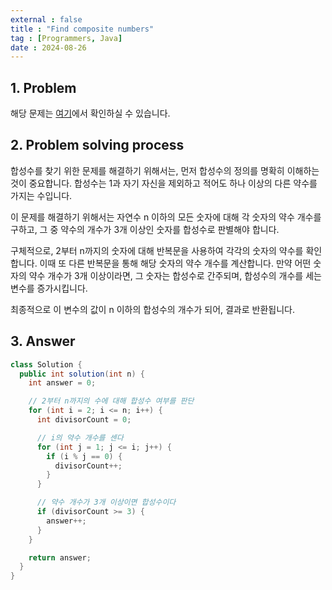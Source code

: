 ```yaml
---
external : false
title : "Find composite numbers"
tag : [Programmers, Java]
date : 2024-08-26
---
```


## 1. Problem

해당 문제는 [여기](https://school.programmers.co.kr/learn/courses/30/lessons/120846)에서 확인하실 수 있습니다.

## 2. Problem solving process

합성수를 찾기 위한 문제를 해결하기 위해서는, 먼저 합성수의 정의를 명확히 이해하는 것이 중요합니다. 합성수는 1과 자기 자신을 제외하고 적어도 하나 이상의 다른 약수를 가지는 수입니다.

이 문제를 해결하기 위해서는 자연수 n 이하의 모든 숫자에 대해 각 숫자의 약수 개수를 구하고, 그 중 약수의 개수가 3개 이상인 숫자를 합성수로 판별해야 합니다.

구체적으로, 2부터 n까지의 숫자에 대해 반복문을 사용하여 각각의 숫자의 약수를 확인합니다. 이때 또 다른 반복문을 통해 해당 숫자의 약수 개수를 계산합니다. 만약 어떤 숫자의 약수 개수가 3개 이상이라면, 그 숫자는 합성수로 간주되며, 합성수의 개수를 세는 변수를 증가시킵니다.

최종적으로 이 변수의 값이 n 이하의 합성수의 개수가 되어, 결과로 반환됩니다.

## 3. Answer

```java
class Solution {
  public int solution(int n) {
    int answer = 0;

    // 2부터 n까지의 수에 대해 합성수 여부를 판단
    for (int i = 2; i <= n; i++) {
      int divisorCount = 0;

      // i의 약수 개수를 센다
      for (int j = 1; j <= i; j++) {
        if (i % j == 0) {
          divisorCount++;
        }
      }

      // 약수 개수가 3개 이상이면 합성수이다
      if (divisorCount >= 3) {
        answer++;
      }
    }

    return answer;
  }
}
```
